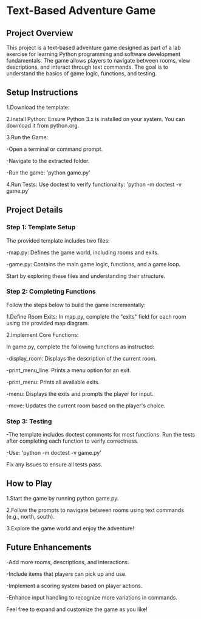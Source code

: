 # Text-Based Adventure Game

## Project Overview
This project is a text-based adventure game designed as part of a lab exercise for learning Python programming and software development fundamentals. 
The game allows players to navigate between rooms, view descriptions, and interact through text commands. The goal is to understand the basics of game logic, functions, and testing.

## Setup Instructions
1.Download the template:

2.Install Python:
Ensure Python 3.x is installed on your system. You can download it from python.org.

3.Run the Game:

-Open a terminal or command prompt.

-Navigate to the extracted folder.

-Run the game: 'python game.py'

4.Run Tests:
Use doctest to verify functionality: 'python -m doctest -v game.py'

## Project Details
### Step 1: Template Setup
The provided template includes two files:

-map.py: Defines the game world, including rooms and exits.

-game.py: Contains the main game logic, functions, and a game loop.

Start by exploring these files and understanding their structure.

### Step 2: Completing Functions
Follow the steps below to build the game incrementally:

1.Define Room Exits:
In map.py, complete the "exits" field for each room using the provided map diagram.

2.Implement Core Functions:

In game.py, complete the following functions as instructed:

-display_room: Displays the description of the current room.

-print_menu_line: Prints a menu option for an exit.

-print_menu: Prints all available exits.

-menu: Displays the exits and prompts the player for input.

-move: Updates the current room based on the player's choice.

### Step 3: Testing
-The template includes doctest comments for most functions. Run the tests after completing each function to verify correctness.

-Use: 'python -m doctest -v game.py'

Fix any issues to ensure all tests pass.

## How to Play
1.Start the game by running python game.py.

2.Follow the prompts to navigate between rooms using text commands (e.g., north, south).

3.Explore the game world and enjoy the adventure!

## Future Enhancements
-Add more rooms, descriptions, and interactions.

-Include items that players can pick up and use.

-Implement a scoring system based on player actions.

-Enhance input handling to recognize more variations in commands.

Feel free to expand and customize the game as you like!
